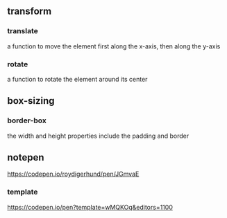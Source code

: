 ## transform
### translate
a function to move the element first along the x-axis, then along the y-axis

### rotate
a function to rotate the element around its center

## box-sizing
### border-box
the width and height properties include the padding and border


## notepen
https://codepen.io/roydigerhund/pen/JGmvaE
### template
https://codepen.io/pen?template=wMQKOq&editors=1100
